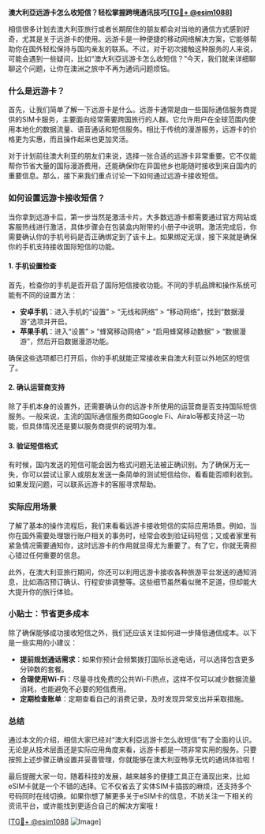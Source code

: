 **澳大利亞远游卡怎么收短信？轻松掌握跨境通讯技巧[[TG💪+ @esim1088](https://t.me/s/esim1088)]**

相信很多计划去澳大利亚旅行或者长期居住的朋友都会对当地的通信方式感到好奇，尤其是关于远游卡的使用。远游卡是一种便捷的移动网络解决方案，它能够帮助你在国外轻松保持与国内亲友的联系。不过，对于初次接触这种服务的人来说，可能会遇到一些疑问，比如“澳大利亞远游卡怎么收短信？”今天，我们就来详细聊聊这个问题，让你在澳洲之旅中不再为通讯问题烦恼。

### 什么是远游卡？

首先，让我们简单了解一下远游卡是什么。远游卡通常是由一些国际通信服务商提供的SIM卡服务，主要面向经常需要跨国旅行的人群。它允许用户在全球范围内使用本地化的数据流量、语音通话和短信服务。相比于传统的漫游服务，远游卡的价格更为实惠，而且操作起来也更加灵活。

对于计划前往澳大利亚的朋友们来说，选择一张合适的远游卡非常重要。它不仅能帮你节省大量的国际漫游费用，还能确保你在异国他乡也能随时接收到来自国内的重要信息。那么，接下来我们重点讨论一下如何通过远游卡接收短信。

### 如何设置远游卡接收短信？

当你拿到远游卡后，第一步当然是激活卡片。大多数远游卡都需要通过官方网站或客服热线进行激活，具体步骤会在包装盒内附带的小册子中说明。激活完成后，你需要确认你的手机号码是否正确绑定到了该卡上。如果绑定无误，接下来就是确保你的手机支持接收国际短信的功能。

#### 1. 手机设置检查

首先，检查你的手机是否开启了国际短信接收功能。不同的手机品牌和操作系统可能有不同的设置方法：

- **安卓手机**：进入手机的“设置” > “无线和网络” > “移动网络”，找到“数据漫游”选项并开启。
- **苹果手机**：进入“设置” > “蜂窝移动网络” > “启用蜂窝移动数据” > “数据漫游”，然后开启数据漫游功能。

确保这些选项都已打开后，你的手机就能正常接收来自澳大利亚以外地区的短信了。

#### 2. 确认运营商支持

除了手机本身的设置外，还需要确认你的远游卡所使用的运营商是否支持国际短信服务。一般来说，主流的国际通信服务商如Google Fi、Airalo等都支持这一功能，但具体情况还是要以服务商提供的说明为准。

#### 3. 验证短信格式

有时候，国内发送的短信可能会因为格式问题无法被正确识别。为了确保万无一失，你可以尝试让家人或朋友发送一条简单的测试短信给你，看看能否顺利收到。如果发现问题，可以联系远游卡的客服寻求帮助。

### 实际应用场景

了解了基本的操作流程后，我们来看看远游卡接收短信的实际应用场景。例如，当你在国外需要处理银行账户相关的事务时，经常会收到验证码短信；又或者家里有紧急情况需要通知你，这时远游卡的作用就显得尤为重要了。有了它，你就无需担心错过任何重要的信息。

此外，在澳大利亚旅行期间，你还可以利用远游卡接收各种旅游平台发送的通知消息，比如酒店预订确认、行程安排调整等。这些细节虽然看似微不足道，但却能大大提升你的旅行体验。

### 小贴士：节省更多成本

除了确保能够成功接收短信之外，我们还应该关注如何进一步降低通信成本。以下是一些实用的小建议：

- **提前规划通话需求**：如果你预计会频繁拨打国际长途电话，可以选择包含更多分钟数的套餐。
- **合理使用Wi-Fi**：尽量寻找免费的公共Wi-Fi热点，这样不仅可以减少数据流量消耗，也能避免不必要的短信费用。
- **定期检查账单**：定期查看自己的消费记录，及时发现异常支出并采取措施。

### 总结

通过本文的介绍，相信大家已经对“澳大利亞远游卡怎么收短信”有了全面的认识。无论是从技术层面还是实际应用角度来看，远游卡都是一项非常实用的服务。只要按照上述步骤正确设置并妥善管理，你就能够在澳大利亚畅享无忧的通讯体验啦！

最后提醒大家一句，随着科技的发展，越来越多的便捷工具正在涌现出来，比如eSIM卡就是一个不错的选择。它不仅省去了实体SIM卡插拔的麻烦，还支持多个号码同时在线切换。如果你想了解更多关于eSIM卡的信息，不妨关注一下相关的资讯平台，或许能找到更适合自己的解决方案哦！

[[TG💪+ @esim1088](https://t.me/s/esim1088) ![Image](https://i.postimg.cc/4NQfJmqS/Snipaste-2025-05-13-00-14-12.png)]